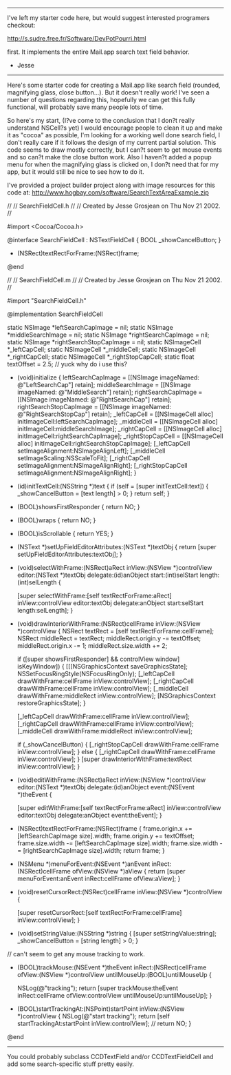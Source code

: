 ----

I've left my starter code here, but would suggest interested programers checkout:

http://s.sudre.free.fr/Software/DevPotPourri.html

first. It implements the entire Mail.app search text field behavior.

- Jesse

----

Here's some starter code for creating a Mail.app like search field (rounded, magnifying glass, close button...). But it doesn't really work! I've seen a number of questions regarding this, hopefully we can get this fully functional, will probably save many people lots of time.

So here's my start, (I?ve come to the conclusion that I don?t really understand NSCell?s yet) I would encourage people to clean it up and make it as "cocoa" as possible, I'm looking for a working well done search field, I don't really care if it follows the design of my current partial solution. This code seems to draw mostly correctly, but I can?t seem to get mouse events and so can?t make the close button work. Also I haven?t added a popup menu for when the magnifying glass is clicked on, I don?t need that for my app, but it would still be nice to see how to do it.

I've provided a project builder project along with image resources for this code at: http://www.hogbay.com/software/SearchTextAreaExample.zip

    

//
//  SearchFieldCell.h
//
//  Created by Jesse Grosjean on Thu Nov 21 2002.
//

#import <Cocoa/Cocoa.h>


@interface SearchFieldCell : NSTextFieldCell {
    BOOL _showCancelButton;
}

- (NSRect)textRectForFrame:(NSRect)frame;

@end

//
//  SearchFieldCell.m
//
//  Created by Jesse Grosjean on Thu Nov 21 2002.
//

#import "SearchFieldCell.h"


@implementation SearchFieldCell

static NSImage *leftSearchCapImage = nil;
static NSImage *middleSearchImage = nil;
static NSImage *rightSearchCapImage = nil;
static NSImage *rightSearchStopCapImage = nil;
static NSImageCell *_leftCapCell;
static NSImageCell *_middleCell;
static NSImageCell *_rightCapCell;
static NSImageCell *_rightStopCapCell;
static float textOffset = 2.5; // yuck why do i use this?

+ (void)initialize {
    leftSearchCapImage = [[NSImage imageNamed: @"LeftSearchCap"] retain];
    middleSearchImage = [[NSImage imageNamed: @"MiddleSearch"] retain];
    rightSearchCapImage = [[NSImage imageNamed: @"RightSearchCap"] retain];
    rightSearchStopCapImage = [[NSImage imageNamed: @"RightSearchStopCap"] retain];
    _leftCapCell = [[NSImageCell alloc] initImageCell:leftSearchCapImage];
    _middleCell = [[NSImageCell alloc] initImageCell:middleSearchImage];
    _rightCapCell = [[NSImageCell alloc] initImageCell:rightSearchCapImage];
    _rightStopCapCell = [[NSImageCell alloc] initImageCell:rightSearchStopCapImage];
    [_leftCapCell setImageAlignment:NSImageAlignLeft];
    [_middleCell setImageScaling:NSScaleToFit];
    [_rightCapCell setImageAlignment:NSImageAlignRight];
    [_rightStopCapCell setImageAlignment:NSImageAlignRight];
}

- (id)initTextCell:(NSString *)text {
    if (self = [super initTextCell:text]) {
        _showCancelButton = [text length] > 0;
    }
    return self;
}

- (BOOL)showsFirstResponder {
    return NO;
}

- (BOOL)wraps {
    return NO;
}

- (BOOL)isScrollable {
    return YES;
}

- (NSText *)setUpFieldEditorAttributes:(NSText *)textObj {
    return [super setUpFieldEditorAttributes:textObj];
}

- (void)selectWithFrame:(NSRect)aRect 
                 inView:(NSView *)controlView 
                 editor:(NSText *)textObj 
               delegate:(id)anObject 
                  start:(int)selStart 
                 length:(int)selLength {

    [super selectWithFrame:[self textRectForFrame:aRect]
                    inView:controlView
                    editor:textObj
                  delegate:anObject
                     start:selStart
                    length:selLength];
}

- (void)drawInteriorWithFrame:(NSRect)cellFrame inView:(NSView *)controlView {
    NSRect textRect = [self textRectForFrame:cellFrame];
    NSRect middleRect = textRect;
    middleRect.origin.y -= textOffset;
    middleRect.origin.x -= 1;
    middleRect.size.width += 2;

    if ([super showsFirstResponder] && controlView window] isKeyWindow]) {
        [[[NSGraphicsContext saveGraphicsState];
        NSSetFocusRingStyle(NSFocusRingOnly);
        [_leftCapCell drawWithFrame:cellFrame inView:controlView];
        [_rightCapCell drawWithFrame:cellFrame inView:controlView];
        [_middleCell drawWithFrame:middleRect inView:controlView];
        [NSGraphicsContext restoreGraphicsState];
    }
    
    [_leftCapCell drawWithFrame:cellFrame inView:controlView];
    [_rightCapCell drawWithFrame:cellFrame inView:controlView];
    [_middleCell drawWithFrame:middleRect inView:controlView];
    
    if (_showCancelButton) {
        [_rightStopCapCell drawWithFrame:cellFrame inView:controlView];
    } else {
        [_rightCapCell drawWithFrame:cellFrame inView:controlView];
    }
    [super drawInteriorWithFrame:textRect inView:controlView];
}

- (void)editWithFrame:(NSRect)aRect 
               inView:(NSView *)controlView 
               editor:(NSText *)textObj 
             delegate:(id)anObject 
                event:(NSEvent *)theEvent {

    [super editWithFrame:[self textRectForFrame:aRect] 
                  inView:controlView 
                  editor:textObj 
                delegate:anObject 
                   event:theEvent];
}

- (NSRect)textRectForFrame:(NSRect)frame {
    frame.origin.x += [leftSearchCapImage size].width;
    frame.origin.y += textOffset;
    frame.size.width -= [leftSearchCapImage size].width;
    frame.size.width -= [rightSearchCapImage size].width; 
    return frame;
}

- (NSMenu *)menuForEvent:(NSEvent *)anEvent 
                  inRect:(NSRect)cellFrame ofView:(NSView *)aView {
    return [super menuForEvent:anEvent inRect:cellFrame ofView:aView];
}

- (void)resetCursorRect:(NSRect)cellFrame 
                 inView:(NSView *)controlView {

    [super resetCursorRect:[self textRectForFrame:cellFrame]
                    inView:controlView];
}

- (void)setStringValue:(NSString *)string {
    [super setStringValue:string];
    _showCancelButton = [string length] > 0;
}

// can't seem to get any mouse tracking to work.
- (BOOL)trackMouse:(NSEvent *)theEvent 
            inRect:(NSRect)cellFrame 
            ofView:(NSView *)controlView 
       untilMouseUp:(BOOL)untilMouseUp {

    NSLog(@"tracking");
    return [super trackMouse:theEvent 
                      inRect:cellFrame 
                      ofView:controlView 
                untilMouseUp:untilMouseUp];
}

- (BOOL)startTrackingAt:(NSPoint)startPoint inView:(NSView *)controlView {
    NSLog(@"start tracking");
    return [self startTrackingAt:startPoint inView:controlView];
//    return NO;
}

@end



----

You could probably subclass CCDTextField and/or CCDTextFieldCell and add some search-specific stuff pretty easily.
